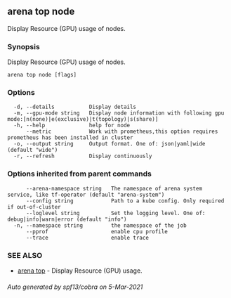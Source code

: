 ## arena top node

Display Resource (GPU) usage of nodes.

### Synopsis

Display Resource (GPU) usage of nodes.

```
arena top node [flags]
```

### Options

```
  -d, --details           Display details
  -m, --gpu-mode string   Display node information with following gpu mode:[n(none)|e(exclusive)|t(topology)|s(share)]
  -h, --help              help for node
      --metric            Work with prometheus,this option requires prometheus has been installed in cluster
  -o, --output string     Output format. One of: json|yaml|wide (default "wide")
  -r, --refresh           Display continuously
```

### Options inherited from parent commands

```
      --arena-namespace string   The namespace of arena system service, like tf-operator (default "arena-system")
      --config string            Path to a kube config. Only required if out-of-cluster
      --loglevel string          Set the logging level. One of: debug|info|warn|error (default "info")
  -n, --namespace string         the namespace of the job
      --pprof                    enable cpu profile
      --trace                    enable trace
```

### SEE ALSO

* [arena top](arena_top.md)	 - Display Resource (GPU) usage.

###### Auto generated by spf13/cobra on 5-Mar-2021
